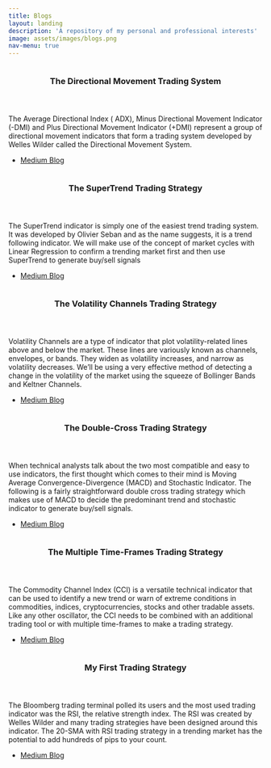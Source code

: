 ```yaml
---
title: Blogs
layout: landing
description: 'A repository of my personal and professional interests'
image: assets/images/blogs.png
nav-menu: true
---
```


<!-- Main -->
<div id="main">



<!-- Two -->
<section id="two" class="spotlights">
	<section>
		<a href="https://medium.com/mudrex/adx-trading-strategy-22cc1b53f93b" class="image">
			<img src="{% link assets/images/adx.png %}" alt="" data-position="center center" />
		</a>
		<div class="content">
			<div class="inner">
				<header class="major">
					<h3>The Directional Movement Trading System</h3>
				</header>
				<p>The Average Directional Index ( ADX), Minus Directional Movement Indicator (-DMI) and Plus Directional Movement Indicator (+DMI) represent a group of directional movement indicators that form a trading system developed by Welles Wilder called the Directional Movement System.</p>
				<ul class="actions">
					<li><a href="https://medium.com/mudrex/adx-trading-strategy-22cc1b53f93b5" class="button">Medium Blog</a></li>
				</ul>
			</div>
		</div>
	</section>
	<section>
		<a href="https://medium.com/mudrex/supertrend-trading-strategy-with-linear-regression-e27cfbacea45" class="image">
			<img src="{% link assets/images/supertrend.png %}" alt="" data-position="center center" />
		</a>
		<div class="content">
			<div class="inner">
				<header class="major">
					<h3>The SuperTrend Trading Strategy</h3>
				</header>
				<p>The SuperTrend indicator is simply one of the easiest trend trading system. It was developed by Olivier Seban and as the name suggests, it is a trend following indicator. We will make use of the concept of market cycles with Linear Regression to confirm a trending market first and then use SuperTrend to generate buy/sell signals</p>
				<ul class="actions">
					<li><a href="https://medium.com/mudrex/supertrend-trading-strategy-with-linear-regression-e27cfbacea45" class="button">Medium Blog</a></li>
				</ul>
			</div>
		</div>
	</section>
	<section>
		<a href="https://medium.com/mudrex/bollinger-band-and-keltner-channel-trading-strategy-4772f47f06d7" class="image">
			<img src="{% link assets/images/bbkc.png %}" alt="" data-position="center center" />
		</a>
		<div class="content">
			<div class="inner">
				<header class="major">
					<h3>The Volatility Channels Trading Strategy</h3>
				</header>
				<p>Volatility Channels are a type of indicator that plot volatility-related lines above and below the market. These lines are variously known as channels, envelopes, or bands. They widen as volatility increases, and narrow as volatility decreases. We’ll be using a very effective method of detecting a change in the volatility of the market using the squeeze of Bollinger Bands and Keltner Channels.</p>
				<ul class="actions">
					<li><a href="https://medium.com/mudrex/bollinger-band-and-keltner-channel-trading-strategy-4772f47f06d7" class="button">Medium Blog</a></li>
				</ul>
			</div>
		</div>
	</section>
	<section>
		<a href="https://medium.com/mudrex/macd-and-stochastic-trading-strategy-87a08b14e2d" class="image">
			<img src="{% link assets/images/macd.png %}" alt="" data-position="center center" />
		</a>
		<div class="content">
			<div class="inner">
				<header class="major">
					<h3>The Double-Cross Trading Strategy</h3>
				</header>
				<p>When technical analysts talk about the two most compatible and easy to use indicators, the first thought which comes to their mind is Moving Average Convergence-Divergence (MACD) and Stochastic Indicator. The following is a fairly straightforward double cross trading strategy which makes use of MACD to decide the predominant trend and stochastic indicator to generate buy/sell signals.</p>
				<ul class="actions">
					<li><a href="https://medium.com/mudrex/macd-and-stochastic-trading-strategy-87a08b14e2d" class="button">Medium Blog</a></li>
				</ul>
			</div>
		</div>
	</section>
	<section>
		<a href="https://medium.com/mudrex/cci-multiple-time-frames-trading-strategy-d8463373c44e" class="image">
			<img src="{% link assets/images/cci.png %}" alt="" data-position="top center" />
		</a>
		<div class="content">
			<div class="inner">
				<header class="major">
					<h3>The Multiple Time-Frames Trading Strategy</h3>
				</header>
				<p>The Commodity Channel Index (CCI) is a versatile technical indicator that can be used to identify a new trend or warn of extreme conditions in commodities, indices, cryptocurrencies, stocks and other tradable assets. Like any other oscillator, the CCI needs to be combined with an additional trading tool or with multiple time-frames to make a trading strategy.</p>
				<ul class="actions">
					<li><a href="https://medium.com/mudrex/cci-multiple-time-frames-trading-strategy-d8463373c44e" class="button">Medium Blog</a></li>
				</ul>
			</div>
		</div>
	</section>
	<section>
		<a href="https://medium.com/mudrex/rsi-trading-strategy-with-20-sma-on-mudrex-a26bd2ac039b" class="image">
			<img src="{% link assets/images/rsi.png %}" alt="" data-position="25% 25%" />
		</a>
		<div class="content">
			<div class="inner">
				<header class="major">
					<h3>My First Trading Strategy</h3>
				</header>
				<p>The Bloomberg trading terminal polled its users and the most used trading indicator was the RSI, the relative strength index. The RSI was created by Welles Wilder and many trading strategies have been designed around this indicator. The 20-SMA with RSI trading strategy in a trending market has the potential to add hundreds of pips to your count.</p>
				<ul class="actions">
					<li><a href="https://medium.com/mudrex/rsi-trading-strategy-with-20-sma-on-mudrex-a26bd2ac039b" class="button">Medium Blog</a></li>
				</ul>
			</div>
		</div>
	</section>
</section>

</div>
